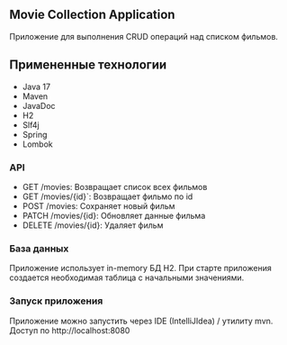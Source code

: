 ## Movie Collection Application

Приложение для выполнения CRUD операций над списком фильмов.

## Примененные технологии

- Java 17 
- Maven 
- JavaDoc
- H2
- Slf4j
- Spring
- Lombok

### API 
- GET /movies: Возвращает список всех фильмов
- GET /movies/{id}`: Возвращает фильмо по id
- POST /movies: Сохраняет новый фильм
- PATCH /movies/{id}: Обновляет данные фильма
- DELETE /movies/{id}: Удаляет фильм

### База данных
Приложение использует in-memory БД H2. При старте приложения создается необходимая таблица с начальными значениями. 

### Запуск приложения
Приложение можно запустить через IDE (IntelliJIdea) / утилиту mvn.
Доступ по http://localhost:8080